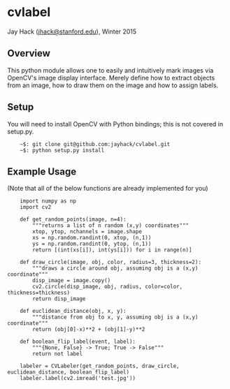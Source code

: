 # cvlabel
Jay Hack (jhack@stanford.edu), Winter 2015


## Overview
This python module allows one to easily and intuitively mark images via OpenCV's image display interface. Merely define how to extract objects from an image, how to draw them on the image and how to assign labels.


## Setup
You will need to install OpenCV with Python bindings; this is not covered in setup.py.
```
	~$: git clone git@github.com:jayhack/cvlabel.git
	~$: python setup.py install
```

## Example Usage

(Note that all of the below functions are already implemented for you)

```
	import numpy as np
	import cv2

	def get_random_points(image, n=4):
		"""returns a list of n random (x,y) coordinates"""
		xtop, ytop, nchannels = image.shape
		xs = np.random.randint(0, xtop, (n,1))
		ys = np.random.randint(0, ytop, (n,1))
		return [(int(xs[i]), int(ys[i])) for i in range(n)]

	def draw_circle(image, obj, color, radius=3, thickness=2):
		"""draws a circle around obj, assuming obj is a (x,y) coordinate"""
		disp_image = image.copy()
		cv2.circle(disp_image, obj, radius, color=color, thickness=thickness)
		return disp_image

	def euclidean_distance(obj, x, y):
		"""distance from obj to x, y, assuming obj is a (x,y) coordinate"""
		return (obj[0]-x)**2 + (obj[1]-y)**2

	def boolean_flip_label(event, label):
		"""{None, False} -> True; True -> False"""
		return not label 

	labeler = CVLabeler(get_random_points, draw_circle, euclidean_distance, boolean_flip_label)
	labeler.label(cv2.imread('test.jpg'))
```